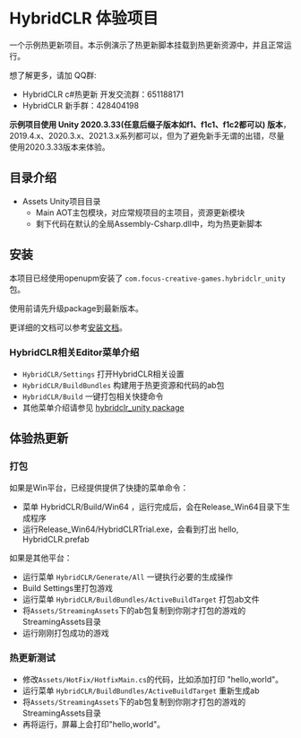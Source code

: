 # HybridCLR 体验项目

一个示例热更新项目。本示例演示了热更新脚本挂载到热更新资源中，并且正常运行。

想了解更多，请加 QQ群: 

- HybridCLR c#热更新 开发交流群：651188171
- HybridCLR 新手群：428404198


**示例项目使用 Unity 2020.3.33(任意后缀子版本如f1、f1c1、f1c2都可以) 版本**，2019.4.x、2020.3.x、2021.3.x系列都可以，但为了避免新手无谓的出错，尽量使用2020.3.33版本来体验。

## 目录介绍

- Assets Unity项目目录
  - Main AOT主包模块，对应常规项目的主项目，资源更新模块
  - 剩下代码在默认的全局Assembly-Csharp.dll中，均为热更新脚本

## 安装

本项目已经使用openupm安装了 `com.focus-creative-games.hybridclr_unity` 包。

使用前请先升级package到最新版本。

更详细的文档可以参考[安装文档](https://focus-creative-games.github.io/hybridclr/install/)。


### HybridCLR相关Editor菜单介绍
- `HybridCLR/Settings` 打开HybridCLR相关设置
- `HybridCLR/BuildBundles` 构建用于热更资源和代码的ab包
- `HybridCLR/Build` 一键打包相关快捷命令
- 其他菜单介绍请参见 [hybridclr_unity package](https://focus-creative-games.github.io/hybridclr/hybridclr_unity/)


## 体验热更新

### 打包

如果是Win平台，已经提供提供了快捷的菜单命令：

- 菜单 HybridCLR/Build/Win64 ，运行完成后，会在Release_Win64目录下生成程序
- 运行Release_Win64/HybridCLRTrial.exe，会看到打出 hello, HybridCLR.prefab

如果是其他平台：
- 运行菜单 `HybridCLR/Generate/All` 一键执行必要的生成操作
- Build Settings里打包游戏
- 运行菜单 `HybridCLR/BuildBundles/ActiveBuildTarget` 打包ab文件
- 将`Assets/StreamingAssets`下的ab包复制到你刚才打包的游戏的StreamingAssets目录
- 运行刚刚打包成功的游戏

### 热更新测试

- 修改`Assets/HotFix/HotfixMain.cs`的代码，比如添加打印 "hello,world"。
- 运行菜单 `HybridCLR/BuildBundles/ActiveBuildTarget` 重新生成ab
- 将`Assets/StreamingAssets`下的ab包复制到你刚才打包的游戏的StreamingAssets目录
- 再将运行，屏幕上会打印"hello,world"。


